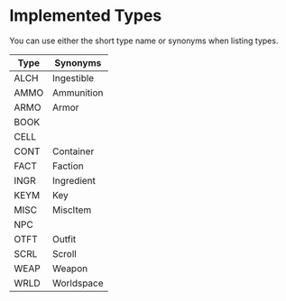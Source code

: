 # Implemented Types

You can use either the short type name or synonyms when listing types.

| Type | Synonyms       |
| ---- | -------------- |
| ALCH | Ingestible     |
| AMMO | Ammunition     |
| ARMO | Armor          |
| BOOK |
| CELL |
| CONT | Container      |
| FACT | Faction        |
| INGR | Ingredient     |
| KEYM | Key            |
| MISC | MiscItem       |
| NPC  |
| OTFT | Outfit         |
| SCRL | Scroll         |
| WEAP | Weapon         |
| WRLD | Worldspace     |